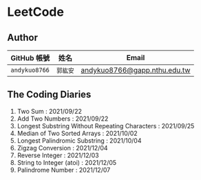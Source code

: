 # LeetCode


## Author
| GitHub 帳號 | 姓名 | Email |
| ----------- | --- | --- |
| `andykuo8766` | `郭紘安` | andykuo8766@gapp.nthu.edu.tw |

## The Coding Diaries
1. Two Sum : 2021/09/22
2. Add Two Numbers : 2021/09/22
3. Longest Substring Without Repeating Characters : 2021/09/25
4. Median of Two Sorted Arrays : 2021/10/02
5. Longest Palindromic Substring : 2021/10/04
6. Zigzag Conversion : 2021/12/04
7. Reverse Integer : 2021/12/03
8. String to Integer (atoi) : 2021/12/05
9. Palindrome Number : 2021/12/07